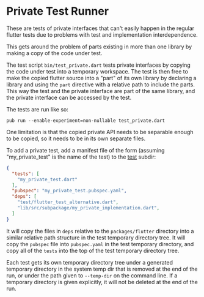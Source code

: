 # Private Test Runner

These are tests of private interfaces that can't easily happen in the regular
flutter tests due to problems with test and implementation interdependence.

This gets around the problem of parts existing in more than one library by
making a copy of the code under test.

The test script `bin/test_private.dart` tests private interfaces by copying the
code under test into a temporary workspace.  The test is then free to make the
copied flutter source into a "part" of its own library by declaring a library
and using the `part` directive with a relative path to include the parts. This
way the test and the private interface are part of the same library, and the
private interface can be accessed by the test.

The tests are run like so:

```shell
pub run --enable-experiment=non-nullable test_private.dart
```

One limitation is that the copied private API needs to be separable enough to be
copied, so it needs to be in its own separate files.

To add a private test, add a manifest file of the form (assuming
"my_private_test" is the name of the test) to the [test](test) subdir:

```json
{
  "tests": [
    "my_private_test.dart"
  ],
  "pubspec": "my_private_test.pubspec.yaml",
  "deps": [
    "test/flutter_test_alternative.dart",
    "lib/src/subpackage/my_private_implementation.dart",
  ]
}
```

It will copy the files in `deps` relative to the `packages/flutter` directory
into a similar relative path structure in the test temporary directory tree. It
will copy the `pubspec` file into `pubspec.yaml` in the test temporary
directory, and copy all of the `tests` into the top of the test temporary
directory tree.

Each test gets its own temporary directory tree under a generated temporary
directory in the system temp dir that is removed at the end of the run, or under
the path given to `--temp-dir` on the command line.  If a temporary directory is
given explicitly, it will not be deleted at the end of the run.
